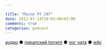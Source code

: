 ```yaml
---

title: "После РТ 297"
date: 2012-07-14T19:03:00+03:00
comments: true
categories: podcast
---
```

[аудио](http://cdn.radio-t.com/rt297post.mp3) ● [пиратский torrent](http://pirates.radio-t.com/torrents/rt297post.mp3.torrent) ● [лог чата](http://chat.radio-t.com/logs/radio-t-297.html) ● [wiki](http://wiki.radio-t.com/%D0%9F%D0%BE%D1%81%D0%BB%D0%B5_%D0%A0%D0%A2_297)  <audio src="http://cdn.radio-t.com/rt297post.mp3" preload="none">
